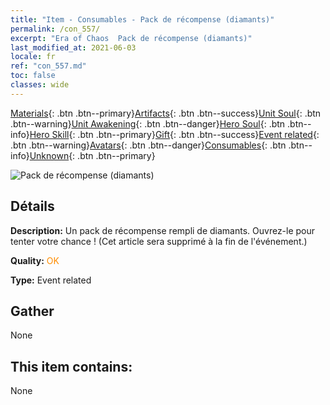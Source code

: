 ```yaml
---
title: "Item - Consumables - Pack de récompense (diamants)"
permalink: /con_557/
excerpt: "Era of Chaos  Pack de récompense (diamants)"
last_modified_at: 2021-06-03
locale: fr
ref: "con_557.md"
toc: false
classes: wide
---
```

 [Materials](/ItemsFR/){: .btn .btn--primary}[Artifacts](/ItemsFR/Artifacts/){: .btn .btn--success}[Unit Soul](/ItemsFR/UnitSoul/){: .btn .btn--warning}[Unit Awakening](/ItemsFR/UnitAwakening/){: .btn .btn--danger}[Hero Soul](/ItemsFR/HeroSoul/){: .btn .btn--info}[Hero Skill](/ItemsFR/HeroSkill/){: .btn .btn--primary}[Gift](/ItemsFR/Gift/){: .btn .btn--success}[Event related](/ItemsFR/Events/){: .btn .btn--warning}[Avatars](/ItemsFR/Avatars/){: .btn .btn--danger}[Consumables](/ItemsFR/Consumables/){: .btn .btn--info}[Unknown](/ItemsFR/Unknown/){: .btn .btn--primary}

 ![Pack de récompense (diamants)](/images/t/i_10043_redpacket.png)

## Détails
 **Description:** Un pack de récompense rempli de diamants. Ouvrez-le pour tenter votre chance ! (Cet article sera supprimé à la fin de l'événement.)

 **Quality:** <span style="color: #FF8C00">OK</span>

 **Type:** Event related

## Gather

  None

## This item contains:

  None

